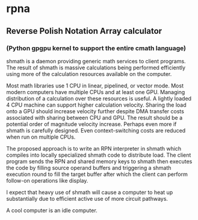 # rpna
## Reverse Polish Notation Array calculator
### (Python gpgpu kernel to support the entire cmath language)

shmath is a daemon providing generic math services to client programs.
The result of shmath is massive calculations being performed efficiently
using more of the calculation resources available on the computer.

Most math libraries use 1 CPU in linear, pipelined, or vector mode.
Most modern computers have multiple CPUs and at least one GPU.
Managing distribution of a calculation over these resources is useful.
A lightly loaded 4 CPU machine can support higher calculation velocity.
Sharing the load onto a GPU should increase velocity further
despite DMA transfer costs associated with sharing between CPU and GPU.
The result should be a potential order of magnitude velocity increase.
Perhaps even more if shmath is carefully designed.
Even context-switching costs are reduced when run on multiple CPUs.  

The proposed approach is to write an RPN interpreter in shmath
which compiles into locally specialized shmath code to distribute load.
The client program sends the RPN and shared memory keys to shmath
then executes the code by filling source operand buffers and
triggering a shmath execution round to fill the target buffer
after which the client can perform follow-on operations like display.  

I expect that heavy use of shmath will cause a computer
to heat up substantially due to efficient active use of more circuit pathways.

A cool computer is an idle computer.
